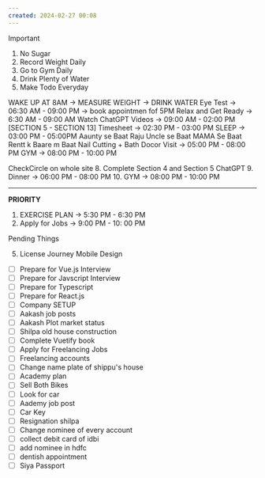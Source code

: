 ```yaml
---
created: 2024-02-27 00:08
---
```


> [!important]
>
> 1. No Sugar
> 2. Record Weight Daily
> 3. Go to Gym Daily
> 4. Drink Plenty of Water
> 5. Make Todo Everyday

WAKE UP AT 8AM -> MEASURE WEIGHT -> DRINK WATER
Eye Test -> 06:30 AM - 09:00 PM -> book appointmen fof 5PM
Relax and Get Ready -> 6:30 AM - 09:00 AM
Watch ChatGPT Videos -> 09:00 AM - 02:00 PM [SECTION 5 - SECTION 13]
Timesheet -> 02:30 PM - 03:00 PM
SLEEP -> 03:00 PM - 05:00PM
Aaunty se Baat
Raju Uncle se Baat
MAMA Se Baat
Rentt k Baare m Baat
Nail Cutting + Bath
Docor Visit -> 05:00 PM - 08:00 PM
GYM -> 08:00 PM - 10:00 PM

CheckCircle on whole site
8. Complete Section 4 and Section 5 ChatGPT
9. Dinner -> 06:00 PM - 08:00 PM 
10. GYM -> 08:00 PM - 10:00 PM 

****


**PRIORITY**

1. EXERCISE PLAN -> 5:30 PM - 6:30 PM
2. Apply for Jobs -> 9:00 PM - 10: 00 PM

Pending Things

5. License Journey Mobile Design
- [ ] Prepare for Vue.js Interview
- [ ] Prepare for Javscript Interview
- [ ] Prepare for Typescript
- [ ] Prepare for React.js
- [ ] Company SETUP
- [ ] Aakash job posts
- [ ] Aakash Plot market status
- [ ] Shilpa old house construction
- [ ] Complete Vuetify book
- [ ] Apply for Freelancing Jobs
- [ ] Freelancing accounts
- [ ] Change name plate of shippu's house 
- [ ] Academy plan 
- [ ] Sell Both Bikes
- [ ] Look for car
- [ ] Aademy job post
- [ ] Car Key 
- [ ] Resignation shilpa
- [ ] Change nominee of every account
- [ ] collect debit card of idbi
- [ ] add nominee in hdfc 
- [ ] dentish appointment
- [ ] Siya Passport